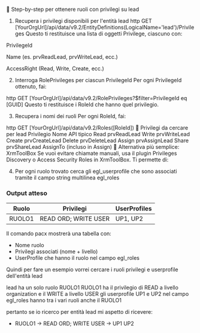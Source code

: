 🔁 Step-by-step per ottenere ruoli con privilegi su lead
1. Recupera i privilegi disponibili per l'entità lead
http
GET [YourOrgUrl]/api/data/v9.2/EntityDefinitions(LogicalName='lead')/Privileges
Questo ti restituisce una lista di oggetti Privilege, ciascuno con:

PrivilegeId

Name (es. prvReadLead, prvWriteLead, ecc.)

AccessRight (Read, Write, Create, ecc.)

2. Interroga RolePrivileges per ciascun PrivilegeId
Per ogni PrivilegeId ottenuto, fai:

http
GET [YourOrgUrl]/api/data/v9.2/RolePrivileges?$filter=PrivilegeId eq [GUID]
Questo ti restituisce i RoleId che hanno quel privilegio.

3. Recupera i nomi dei ruoli
Per ogni RoleId, fai:

http
GET [YourOrgUrl]/api/data/v9.2/Roles([RoleId])
🧠 Privilegi da cercare per lead
Privilegio	Nome API tipico
Read	prvReadLead
Write	prvWriteLead
Create	prvCreateLead
Delete	prvDeleteLead
Assign	prvAssignLead
Share	prvShareLead
AssignTo	(incluso in Assign)
🧰 Alternativa più semplice: XrmToolBox
Se vuoi evitare chiamate manuali, usa il plugin Privileges Discovery o Access Security Roles in XrmToolBox. Ti permette di:

4. Per ogni ruolo trovato cerca gli egl_userprofile che sono associati tramite il campo string multilinea egl_roles

### Output atteso

| Ruolo   | Privilegi                  | UserProfiles |
|---------|----------------------------|--------------|
| RUOLO1  | READ ORD; WRITE USER       | UP1, UP2     |

Il comando pacx mostrerà una tabella con:
- Nome ruolo
- Privilegi associati (nome + livello)
- UserProfile che hanno il ruolo nel campo egl_roles


Quindi per fare un esempio vorrei cercare i ruoli privilegi e userprofile dell'entità lead

lead ha un solo ruolo RUOLO1
RUOLO1 ha il privilegio di READ a livello organization e il WRITE a livello USER
gli userprofile UP1 e UP2 nel campo egl_roles hanno tra i vari ruoli anche il RUOLO1

pertanto se io ricerco per entità lead mi aspetto di ricevere:
- RUOLO1 -> READ ORD; WRITE USER -> UP1 UP2